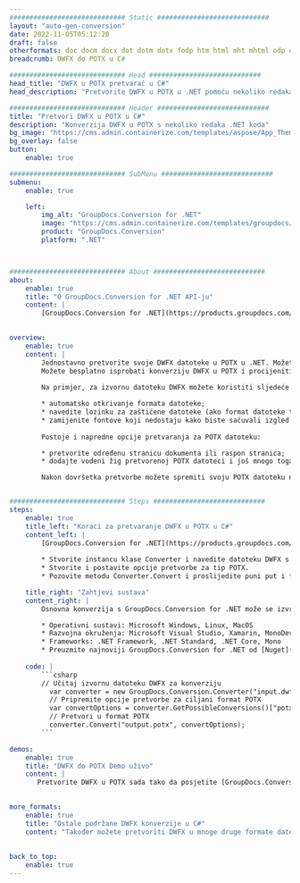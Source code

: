 ```yaml
---
############################# Static ############################
layout: "auto-gen-conversion"
date: 2022-11-05T05:12:20
draft: false
otherformats: doc docm docx dot dotm dotx fodp htm html mht mhtml odp odt otp pot potm potx pps ppsm ppsx ppt pptm pptx rtf
breadcrumb: DWFX do POTX u C#

############################# Head ############################
head_title: "DWFX u POTX pretvarač u C#"
head_description: "Pretvorite DWFX u POTX u .NET pomoću nekoliko redaka koda. Koristite GroupDocs Document Conversion API za pretvaranje preko 160 formata datoteka."

############################# Header ############################
title: "Pretvori DWFX u POTX u C#"
description: "Konverzija DWFX u POTX s nekoliko redaka .NET koda"
bg_image: "https://cms.admin.containerize.com/templates/aspose/App_Themes/V3/images/bg/header1.png"
bg_overlay: false
button:
    enable: true

############################# SubMenu ############################
submenu:
    enable: true

    left:
        img_alt: "GroupDocs.Conversion for .NET"
        image: "https://cms.admin.containerize.com/templates/groupdocs/images/product-logos/90x90-noborder/groupdocs-conversion-net.png"
        product: "GroupDocs.Conversion"
        platform: ".NET"



############################# About ############################
about:
    enable: true
    title: "O GroupDocs.Conversion for .NET API-ju"
    content: |
        [GroupDocs.Conversion for .NET](https://products.groupdocs.com/conversion/net/) može se koristiti za pretvaranje Microsoft Worda, Excela, PowerPointa, PDF-a, Visio i drugih formata. GroupDocs.Conversion je samostalni API koji je prikladan za pozadinske i interne sustave gdje su potrebne visoke performanse. Ne ovisi o softveru poput Microsofta ili Open Officea.
    

overview:
    enable: true
    content: |
        Jednostavno pretvorite svoje DWFX datoteke u POTX u .NET. Možete koristiti samo nekoliko C# linija koda na bilo kojoj platformi po vašem izboru kao što su - Windows, Linux, macOS.
        Možete besplatno isprobati konverziju DWFX u POTX i procijeniti kvalitetu rezultata konverzije. Uz jednostavne scenarije konverzije datoteka, možete isprobati naprednije opcije za učitavanje izvorne DWFX datoteke i za spremanje izlaznog POTX rezultata. 
        
        Na primjer, za izvornu datoteku DWFX možete koristiti sljedeće opcije učitavanja:

        * automatsko otkrivanje formata datoteke;
        * navedite lozinku za zaštićene datoteke (ako format datoteke to podržava);
        * zamijenite fontove koji nedostaju kako biste sačuvali izgled dokumenta.
        
        Postoje i napredne opcije pretvaranja za POTX datoteku:

        * pretvorite određenu stranicu dokumenta ili raspon stranica;
        * dodajte vodeni žig pretvorenoj POTX datoteci i još mnogo toga.

        Nakon dovršetka pretvorbe možete spremiti svoju POTX datoteku na lokalnu stazu datoteke ili bilo koju pohranu treće strane kao što su FTP, Amazon S3, Google Drive, Dropbox itd. Imajte na umu - da pretvorite DWFX u {{ TO}} nema potrebe za instaliranjem bilo kakvog dodatnog softvera - poput MS Officea, Open Officea, Adobe Acrobat Readera itd.


############################# Steps ############################
steps:
    enable: true
    title_left: "Koraci za pretvaranje DWFX u POTX u C#"
    content_left: |
        [GroupDocs.Conversion for .NET](https://products.groupdocs.com/conversion/net/) programerima olakšava pretvaranje DWFX datoteke u POTX s nekoliko redaka koda.
        
        * Stvorite instancu klase Converter i navedite datoteku DWFX s punim putem
        * Stvorite i postavite opcije pretvorbe za tip POTX.
        * Pozovite metodu Converter.Convert i proslijedite puni put i format (POTX) kao parametar

    title_right: "Zahtjevi sustava"
    content_right: |
        Osnovna konverzija s GroupDocs.Conversion for .NET može se izvršiti u samo nekoliko jednostavnih koraka. Naši API-ji podržani su na svim glavnim platformama i operativnim sustavima. Prije izvršavanja koda u nastavku, provjerite imate li sljedeće preduvjete instalirane na vašem sustavu.

        * Operativni sustavi: Microsoft Windows, Linux, MacOS
        * Razvojna okruženja: Microsoft Visual Studio, Xamarin, MonoDevelop
        * Frameworks: .NET Framework, .NET Standard, .NET Core, Mono
        * Preuzmite najnoviji GroupDocs.Conversion for .NET od [Nuget](https://www.nuget.org/packages/groupdocs.conversion)
         
    code: |
        ```csharp    
        // Učitaj izvornu datoteku DWFX za konverziju
          var converter = new GroupDocs.Conversion.Converter("input.dwfx");
          // Pripremite opcije pretvorbe za ciljani format POTX
          var convertOptions = converter.GetPossibleConversions()["potx"].ConvertOptions;
          // Pretvori u format POTX
          converter.Convert("output.potx", convertOptions);
        ```

demos:
    enable: true
    title: "DWFX do POTX Demo uživo"
    content: |
       Pretvorite DWFX u POTX sada tako da posjetite [GroupDocs.Conversion App](https://products.groupdocs.app/conversion/family) web mjesto. Online demo ima sljedeće prednosti
          

more_formats:
    enable: true
    title: "Ostale podržane DWFX konverzije u C#"
    content: "Također možete pretvoriti DWFX u mnoge druge formate datoteka. Pogledajte popis u nastavku."
       
       
back_to_top:
    enable: true
---
```

